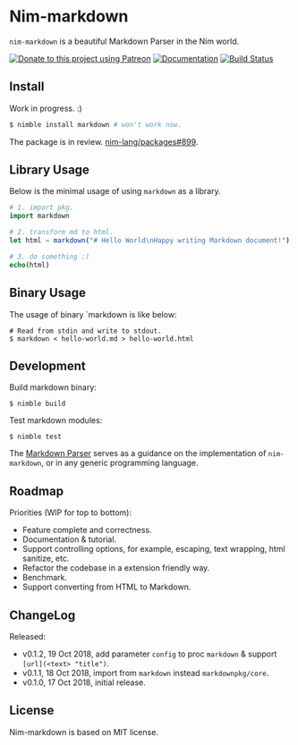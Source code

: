 # Nim-markdown

`nim-markdown` is a beautiful Markdown Parser in the Nim world.

[![Donate to this project using Patreon](https://img.shields.io/badge/patreon-donate-green.svg?style=for-the-badge&colorB=green)](https://patreon.com/enqueuezero)
[![Documentation](https://img.shields.io/badge/documentation-passed-brightgreen.svg?style=for-the-badge&longCache=true)](https://www.soasme.com/nim-markdown/markdown.html)
[![Build Status](https://travis-ci.org/soasme/nim-markdown.svg?branch=master)](https://travis-ci.org/soasme/nim-markdown)

## Install

Work in progress. :)

```bash
$ nimble install markdown # won't work now.
```

The package is in review. [nim-lang/packages#899](https://github.com/nim-lang/packages/pull/899).

## Library Usage

Below is the minimal usage of using `markdown` as a library.

```nim
# 1. import pkg.
import markdown

# 2. transform md to html.
let html = markdown("# Hello World\nHappy writing Markdown document!")

# 3. do something :)
echo(html)
```

## Binary Usage

The usage of binary `markdown is like below:

```
# Read from stdin and write to stdout.
$ markdown < hello-world.md > hello-world.html
```

## Development

Build markdown binary:

```
$ nimble build
```

Test markdown modules:

```
$ nimble test
```

The [Markdown Parser](https://enqueuezero.com/drafts/markdown-parser.html) serves as a guidance on the implementation of `nim-markdown`, or in any generic programming language.

## Roadmap

Priorities (WIP for top to bottom):

* Feature complete and correctness.
* Documentation & tutorial.
* Support controlling options, for example, escaping, text wrapping, html sanitize, etc.
* Refactor the codebase in a extension friendly way.
* Benchmark.
* Support converting from HTML to Markdown.

## ChangeLog

Released:

* v0.1.2, 19 Oct 2018, add parameter `config` to proc `markdown` & support `[url](<text> "title")`.
* v0.1.1, 18 Oct 2018, import from `markdown` instead `markdownpkg/core`.
* v0.1.0, 17 Oct 2018, initial release.

## License

Nim-markdown is based on MIT license.
